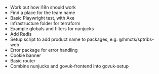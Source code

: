 - Work out how i18n should work
- Find a place for the team name
- Basic Playwright test, with Axe
- Infrastructure folder for terraform
- Example globals and filters for nunjucks
- Add Redis
- Setup script to add product name to packages, e.g. @hmcts/sptribs-web
- Error package for error handling
- Cookie banner
- Basic router
- Combine nunjucks and govuk-frontend into govuk-setup
